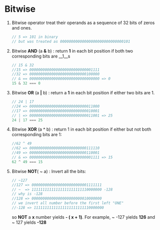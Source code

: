 # Bitwise

1. Bitwise operator treat their operands as a sequence of 32 bits of zeros and ones.

   ```javascript
   // 5 => 101 in binary
   // but was treated as 00000000000000000000000000000101
   ```

2. Bitwise __AND__ (a __&__ b) : return __1__ in each bit position if both two corresponding bits are __1__s

   ```javascript
   // 15 & 32 
   //15 => 00000000000000000000000000001111
   //32 => 00000000000000000000000000100000
   // & == 00000000000000000000000000000000 => 0
   15 & 32 === 0
   ```

3. Bitwise __OR__ (a __|__ b) : return a __1__ in each bit position if either two bits are 1.

   ```javascript
   // 24 | 17
   //24 => 00000000000000000000000000011000
   //17 => 00000000000000000000000000010001
   // | => 00000000000000000000000000011001 => 25
   24 | 17 === 25
   ```

4. Bitwise __XOR__ (a __^__ b) : return 1 in each bit position if either but not both corresponding bits are 1:

   ```javascript
   //62 ^ 49
   //62 => 00000000000000000000000000111110
   //49 => 00000000000000000000000000110001
   // & => 00000000000000000000000000001111 => 15
   62 ^ 49 === 15
   ```

5. Bitwise __NOT__( ~ a) : Invert all the bits:

   ```javascript
   // ~127
   //127 => 00000000000000000000000001111111
   // ~  => 11111111111111111111111110000000 -128
   // why is -128
   //128 => 00000000000000000000000010000000 
   // we invert all number before the first left "ONE"
   //-128 => 11111111111111111111111110000000
   ```

   so __NOT__ a __x__ number yields __- ( x + 1)__. For example, ~ -127 yields __126__  and ~ 127 yields __-128__ 